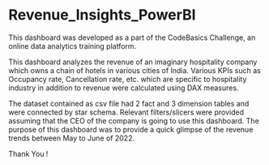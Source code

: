 # Revenue_Insights_PowerBI

This dashboard was developed as a part of the CodeBasics Challenge, an online data analytics training platform.

This dashboard analyzes the revenue of an imaginary hospitality company which owns a chain of hotels in various cities of India. Various KPIs such as Occupancy rate, Cancellation rate, etc. which are specific to hospitality industry in addition to revenue were calculated using DAX measures. 

The dataset contained as csv file had 2 fact and 3 dimension tables and were connected by star schema. Relevant filters/slicers were provided assuming that the CEO of the company is going to use this dashboard. The purpose of this dashboard was to provide a quick glimpse of the revenue trends between May to June of 2022.

Thank You !
